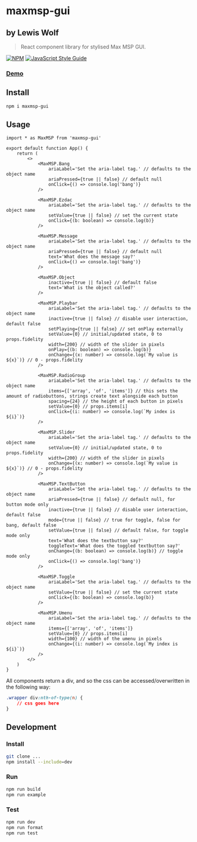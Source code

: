 # maxmsp-gui

## by Lewis Wolf

> React component library for stylised Max MSP GUI.

[![NPM](https://img.shields.io/npm/v/maxmsp-gui.svg)](https://www.npmjs.com/package/maxmsp-gui) [![JavaScript Style Guide](https://img.shields.io/badge/code_style-standard-brightgreen.svg)](https://standardjs.com)

### [Demo](https://lewiswolf.github.io/maxmsp-gui/)

## Install

```bash
npm i maxmsp-gui
```

## Usage

```tsx
import * as MaxMSP from 'maxmsp-gui'

export default function App() {
	return (
		<>
			<MaxMSP.Bang
				ariaLabel='Set the aria-label tag.' // defaults to the object name
				ariaPressed={true || false} // default null
				onClick={() => console.log('bang')}
			/>

			<MaxMSP.Ezdac
				ariaLabel='Set the aria-label tag.' // defaults to the object name
				setValue={true || false} // set the current state
				onClick={(b: boolean) => console.log(b)}
			/>

			<MaxMSP.Message
				ariaLabel='Set the aria-label tag.' // defaults to the object name
				ariaPressed={true || false} // default null
				text='What does the message say?'
				onClick={() => console.log('bang')}
			/>

			<MaxMSP.Object
				inactive={true || false} // default false
				text='What is the object called?'
			/>

			<MaxMSP.Playbar
				ariaLabel='Set the aria-label tag.' // defaults to the object name
				inactive={true || false} // disable user interaction, default false
				setPlaying={true || false} // set onPlay externally
				setValue={0} // initial/updated state, 0 to props.fidelity
				width={200} // width of the slider in pixels
				onPlay={(b: boolean) => console.log(b)}
				onChange={(x: number) => console.log(`My value is ${x}`)} // 0 - props.fidelity
			/>

			<MaxMSP.RadioGroup
				ariaLabel='Set the aria-label tag.' // defaults to the object name
				items={['array', 'of', 'items']} // this sets the amount of radiobuttons, strings create text alongside each button
				spacing={24} // the height of each button in pixels
				setValue={0} // props.items[i]
				onClick={(i: number) => console.log(`My index is ${i}`)}
			/>

			<MaxMSP.Slider
				ariaLabel='Set the aria-label tag.' // defaults to the object name
				setValue={0} // initial/updated state, 0 to props.fidelity
				width={200} // width of the slider in pixels
				onChange={(x: number) => console.log(`My value is ${x}`)} // 0 - props.fidelity
			/>

			<MaxMSP.TextButton
				ariaLabel='Set the aria-label tag.' // defaults to the object name
				ariaPressed={true || false} // default null, for button mode only
				inactive={true || false} // disable user interaction, default false
				mode={true || false} // true for toggle, false for bang, default false
				setValue={true || false} // default false, for toggle mode only
				text='What does the textbutton say?'
				toggleText='What does the toggled textbutton say?'
				onChange={(b: boolean) => console.log(b)} // toggle mode only
				onClick={() => console.log('bang')}
			/>

			<MaxMSP.Toggle
				ariaLabel='Set the aria-label tag.' // defaults to the object name
				setValue={true || false} // set the current state
				onClick={(b: boolean) => console.log(b)}
			/>

			<MaxMSP.Umenu
				ariaLabel='Set the aria-label tag.' // defaults to the object name
				items={['array', 'of', 'items']}
				setValue={0} // props.items[i]
				width={100} // width of the umenu in pixels
				onChange={(i: number) => console.log(`My index is ${i}`)}
			/>
		</>
	)
}
```

All components return a div, and so the css can be accessed/overwritten in the following way:

```css
.wrapper div:nth-of-type(n) {
    // css goes here
}
```

## Development

### Install

```bash
git clone ...
npm install --include=dev
```

### Run

```bash
npm run build
npm run example
```

### Test

```bash
npm run dev
npm run format
npm run test
```

